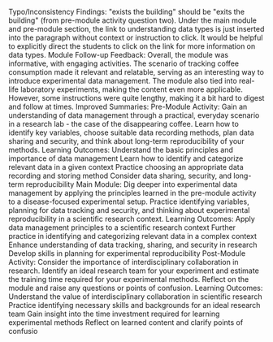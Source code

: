 Typo/Inconsistency Findings: 
"exists the building" should be "exits the building" (from pre-module activity question two). 
Under the main module and pre-module section, the link to understanding data types is just inserted into the paragraph without context or instruction to click. It would be helpful to explicitly direct the students to click on the link for more information on data types. 
Module Follow-up Feedback: Overall, the module was informative, with engaging activities. The scenario of tracking coffee consumption made it relevant and relatable, serving as an interesting way to introduce experimental data management. The module also tied into real-life laboratory experiments, making the content even more applicable. However, some instructions were quite lengthy, making it a bit hard to digest and follow at times. 
Improved Summaries: 
Pre-Module Activity: Gain an understanding of data management through a practical, everyday scenario in a research lab - the case of the disappearing coffee. Learn how to identify key variables, choose suitable data recording methods, plan data sharing and security, and think about long-term reproducibility of your methods. 
Learning Outcomes: 
Understand the basic principles and importance of data management 
Learn how to identify and categorize relevant data in a given context 
Practice choosing an appropriate data recording and storing method 
Consider data sharing, security, and long-term reproducibility 
Main Module: Dig deeper into experimental data management by applying the principles learned in the pre-module activity to a disease-focused experimental setup. Practice identifying variables, planning for data tracking and security, and thinking about experimental reproducibility in a scientific research context. 
Learning Outcomes: 
Apply data management principles to a scientific research context 
Further practice in identifying and categorizing relevant data in a complex context 
Enhance understanding of data tracking, sharing, and security in research 
Develop skills in planning for experimental reproducibility 
Post-Module Activity: Consider the importance of interdisciplinary collaboration in research. Identify an ideal research team for your experiment and estimate the training time required for your experimental methods. Reflect on the module and raise any questions or points of confusion. 
Learning Outcomes: 
Understand the value of interdisciplinary collaboration in scientific research 
Practice identifying necessary skills and backgrounds for an ideal research team 
Gain insight into the time investment required for learning experimental methods 
Reflect on learned content and clarify points of confusio
